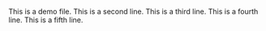 This is a demo file.
This is a second line.
This is a third line.
This is a fourth line.
This is a fifth line.
